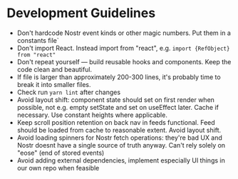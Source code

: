 # Development Guidelines

- Don't hardcode Nostr event kinds or other magic numbers. Put them in a constants file`
- Don't import React. Instead import from "react", e.g. `import {RefObject} from "react"`
- Don't repeat yourself — build reusable hooks and components. Keep the code clean and beautiful.
- If file is larger than approximately 200-300 lines, it's probably time to break it into smaller files.
- Check run `yarn lint` after changes
- Avoid layout shift: component state should set on first render when possible, not e.g. empty setState and set on useEffect later. Cache if necessary. Use constant heights where applicable.
- Keep scroll position retention on back nav in feeds functional. Feed should be loaded from cache to reasonable extent. Avoid layout shift.
- Avoid loading spinners for Nostr fetch operations: they're bad UX and Nostr doesnt have a single source of truth anyway. Can't rely solely on "eose" (end of stored events)
- Avoid adding external dependencies, implement especially UI things in our own repo when feasible
